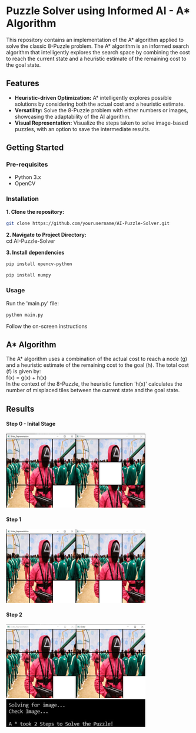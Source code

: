 # Puzzle Solver using Informed AI - A* Algorithm

This repository contains an implementation of the A* algorithm applied to solve the classic 8-Puzzle problem. The A* algorithm is an informed search algorithm that intelligently explores the search space by combining the cost to reach the current state and a heuristic estimate of the remaining cost to the goal state.

## Features
<ul>
<li><b>Heuristic-driven Optimization:</b> A* intelligently explores possible solutions by considering both the actual cost and a heuristic estimate.

<li><b>Versatility:</b> Solve the 8-Puzzle problem with either numbers or images, showcasing the adaptability of the AI algorithm.

<li><b>Visual Representation:</b> Visualize the steps taken to solve image-based puzzles, with an option to save the intermediate results.
</ul>

## Getting Started

### Pre-requisites
<ul>
  <li> Python 3.x</li>
  <li> OpenCV </li>
</ul>

### Installation
<b>1. Clone the repository:</b>
```bash
git clone https://github.com/yourusername/AI-Puzzle-Solver.git
```

<b>2. Navigate to Project Directory:</b>
<br>cd AI-Puzzle-Solver

<b>3. Install dependencies</b>
```bash
pip install opencv-python
```

```bash
pip install numpy
```

### Usage
Run the 'main.py' file:
<be>
```bash
python main.py
```
Follow the on-screen instructions

## A* Algorithm
The A* algorithm uses a combination of the actual cost to reach a node (g) and a heuristic estimate of the remaining cost to the goal (h). The total cost (f) is given by:
<br> f(x) = g(x) + h(x)
<br>In the context of the 8-Puzzle, the heuristic function 'h(x)' calculates the number of misplaced tiles between the current state and the goal state.

## Results

#### Step 0 - Inital Stage<br>

<img src="https://github.com/jayant1211/8-puzzle-Image-Number/blob/main/Results/1.JPG" width="75%" height="75%">

#### Step 1<br>

<img src="https://github.com/jayant1211/8-puzzle-Image-Number/blob/main/Results/2.JPG" width="75%" height="75%">

#### Step 2<br>

<img src="https://github.com/jayant1211/8-puzzle-Image-Number/blob/main/Results/3.JPG" width="75%" height="75%">

<be>
<br>
<img src="https://github.com/jayant1211/8-puzzle-Image-Number/blob/main/Results/res.JPG" width="75%" height="75%">


